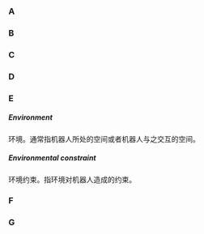 ### A

### B

### C

### D

### E

##### Environment

环境。通常指机器人所处的空间或者机器人与之交互的空间。

##### Environmental constraint

环境约束。指环境对机器人造成的约束。

### F

### G